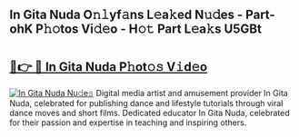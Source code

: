## In Gita Nuda O𝚗𝚕yf𝚊ns L𝚎a𝚔ed N𝚞𝚍es - Part-ohK P𝚑𝚘tos Vi𝚍𝚎o - H𝚘𝚝 Part L𝚎a𝚔s U5GBt

# <h2><a href="http://kf5evrs.oniu.top/?m=In+Gita+Nuda">🔗👉 🔴 In Gita Nuda P𝚑ot𝚘𝚜 V𝚒d𝚎o</a></h2>

[![In Gita Nuda Nu𝚍e𝚜](https://i.imgur.com/0qMVB7G.gif)](http://kf5evrs.oniu.top/?m=In+Gita+Nuda)
Digital media artist and amusement provider In Gita Nuda, celebrated for publishing dance and lifestyle tutorials through viral dance moves and short films. Dedicated educator In Gita Nuda, celebrated for their passion and expertise in teaching and inspiring others.  
